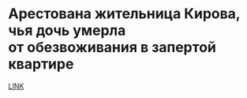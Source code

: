 # Арестована жительница Кирова, чья дочь умерла от обезвоживания в запертой квартире 



[LINK](https://varlamov.ru/3320893.html)